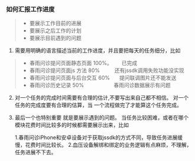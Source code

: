 ### 如何汇报工作进度
> *  要展示工作目前的进展
> *  要展示之后工作的计划
> *  要展示目前遇到的问题

1. 需要用明确的语言描述当前的工作进度，并且要把每天的任务细分，比如<br>
  > * 春雨问诊提问页面静态页面 100%。 &ensp; &ensp;  已完成<br>
  > * 春雨问诊提问页面js 方法 80%     &ensp;&ensp;&ensp; &ensp;     还有jssdk调用失败功能没实现<br>
  > * 春雨问诊提问页面与后台交互 60%   &ensp; &ensp;   提问联调图片还不能发送<br>
  > * 春雨问诊历史记录 50%            &ensp; &ensp; &ensp; &ensp; &ensp; &ensp; &ensp;   春雨问诊数据展示有问题<br>


2. 对一个任务的完成时间需要有合理的估计,不要写出来自己都不相信。 对一个任务的完成度要有合理的估算，当 一个流程做完了才能算这个任务完成。



3. 最后一个也特别重要 就是要展示遇到的问题。 当任务比较困难，或者在哪个模块花费时间比较多的时候都需要展示出来，比如

    1.春雨问诊iPhone和安卓设备对于获取jssdk的方式不同，导致任务进展缓慢，花费时间比较长。
    2.血压设备解绑和绑定的业务逻辑有点麻烦，不理解，任务进展不下去。

